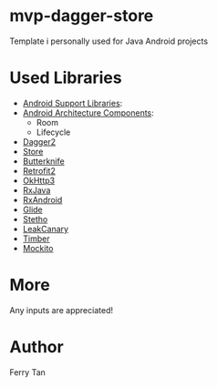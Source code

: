 # mvp-dagger-store
Template i personally used for Java Android projects

# Used Libraries
- [Android Support Libraries](http://developer.android.com/tools/support-library/features.html):
- [Android Architecture Components](https://developer.android.com/topic/libraries/architecture/index.html):
    - Room
    - Lifecycle
- [Dagger2](https://google.github.io/dagger/)
- [Store](https://github.com/NYTimes/Store)
- [Butterknife](http://jakewharton.github.io/butterknife/)
- [Retrofit2](https://square.github.io/retrofit/)
- [OkHttp3](http://square.github.io/okhttp/)
- [RxJava](https://github.com/ReactiveX/RxJava)
- [RxAndroid](https://github.com/ReactiveX/RxAndroid)
- [Glide](https://github.com/bumptech/glide)
- [Stetho](http://facebook.github.io/stetho/)
- [LeakCanary](https://github.com/square/leakcanary)
- [Timber](https://github.com/JakeWharton/timber/)
- [Mockito](https://github.com/mockito/mockito)

# More
Any inputs are appreciated!
# Author
 Ferry Tan
